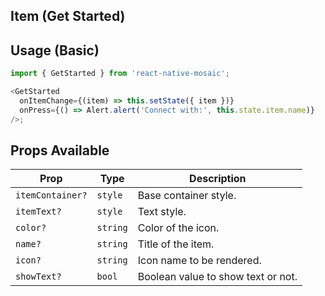## Item (Get Started)

## Usage (Basic)

```js
import { GetStarted } from 'react-native-mosaic';

<GetStarted
  onItemChange={(item) => this.setState({ item })}
  onPress={() => Alert.alert('Connect with:', this.state.item.name)}
/>;
```

## Props Available

| Prop             | Type     | Description                        |
| ---------------- | -------- | ---------------------------------- |
| `itemContainer?` | `style`  | Base container style.              |
| `itemText?`      | `style`  | Text style.                        |
| `color?`         | `string` | Color of the icon.                 |
| `name?`          | `string` | Title of the item.                 |
| `icon?`          | `string` | Icon name to be rendered.          |
| `showText?`      | `bool`   | Boolean value to show text or not. |
